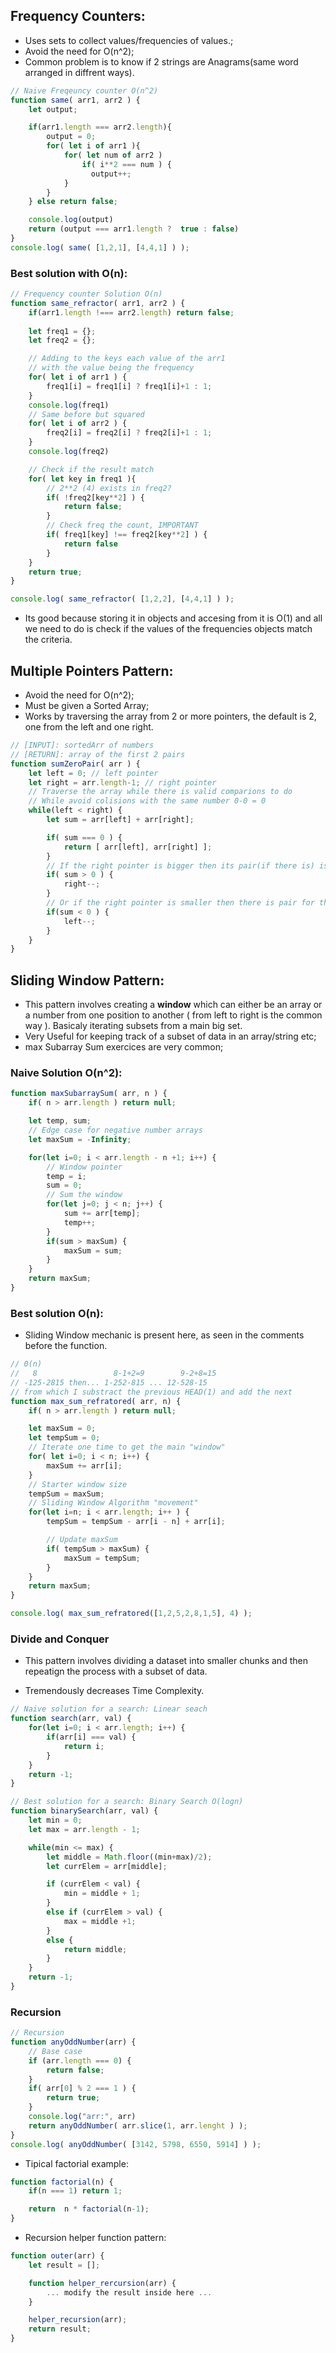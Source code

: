 ## Frequency Counters:

- Uses sets to collect values/frequencies of values.;
- Avoid the need for O(n^2);
- Common problem is to know if 2 strings are Anagrams(same word arranged in diffrent ways).

```js
// Naive Freqeuncy counter O(n^2)
function same( arr1, arr2 ) {
    let output;

    if(arr1.length === arr2.length){
        output = 0;
        for( let i of arr1 ){
            for( let num of arr2 )
                if( i**2 === num ) {
                  output++;  
            }
        }
    } else return false;

    console.log(output)
    return (output === arr1.length ?  true : false)
}
console.log( same( [1,2,1], [4,4,1] ) );
```

### Best solution with O(n):

```js
// Frequency counter Solution O(n)
function same_refractor( arr1, arr2 ) {
    if(arr1.length !=== arr2.length) return false;
    
    let freq1 = {};
    let freq2 = {};

    // Adding to the keys each value of the arr1
    // with the value being the frequency
    for( let i of arr1 ) {
        freq1[i] = freq1[i] ? freq1[i]+1 : 1;
    }
    console.log(freq1)
    // Same before but squared
    for( let i of arr2 ) {
        freq2[i] = freq2[i] ? freq2[i]+1 : 1;
    }
    console.log(freq2)

    // Check if the result match
    for( let key in freq1 ){
        // 2**2 (4) exists in freq2?
        if( !freq2[key**2] ) {
            return false;
        } 
        // Check freq the count, IMPORTANT
        if( freq1[key] !== freq2[key**2] ) {
            return false
        }
    } 
    return true;
}

console.log( same_refractor( [1,2,2], [4,4,1] ) );
```

- Its good because storing it in objects and accesing from it is O(1) and all we need to do is check if the values of the frequencies objects match the criteria.

## Multiple Pointers Pattern:

- Avoid the need for O(n^2);
- Must be given a Sorted Array;
- Works by traversing the array from 2 or more pointers, the default is 2, one from the left and one right.

```js
// [INPUT]: sortedArr of numbers
// [RETURN]: array of the first 2 pairs
function sumZeroPair( arr ) {
    let left = 0; // left pointer
    let right = arr.length-1; // right pointer
    // Traverse the array while there is valid comparions to do
    // While avoid colisions with the same number 0-0 = 0
    while(left < right) {
        let sum = arr[left] + arr[right];

        if( sum === 0 ) {
            return [ arr[left], arr[right] ];
        }
        // If the right pointer is bigger then its pair(if there is) is lower is the array
        if( sum > 0 ) {
            right--;
        }
        // Or if the right pointer is smaller then there is pair for that number and we move the left pointer 
        if(sum < 0 ) {
            left--;
        }
    }
}
```

## Sliding Window Pattern:

- This pattern involves creating a **window** which can either be an array or a number from one position to another ( from left to right is the common way ). Basicaly iterating subsets from a main big set.
- Very Useful for keeping track of a subset of data in an array/string etc;
- max Subarray Sum exercices are very common;

### Naive Solution O(n^2):

```js
function maxSubarraySum( arr, n ) {
    if( n > arr.length ) return null;

    let temp, sum;
    // Edge case for negative number arrays
    let maxSum = -Infinity;

    for(let i=0; i < arr.length - n +1; i++) {
        // Window pointer
        temp = i;
        sum = 0;
        // Sum the window 
        for(let j=0; j < n; j++) {
            sum += arr[temp];
            temp++;
        }
        if(sum > maxSum) {
            maxSum = sum;
        }
    }
    return maxSum;
}
```

### Best solution O(n):

- Sliding Window mechanic is present here, as seen in the comments before the function.

```js
// 0(n) 
//   8                 8-1+2=9        9-2+8=15  
// -125-2815 then... 1-252-815 ... 12-528-15
// from which I substract the previous HEAD(1) and add the next
function max_sum_refratored( arr, n) {
    if( n > arr.length ) return null;

    let maxSum = 0;
    let tempSum = 0;
    // Iterate one time to get the main "window"
    for( let i=0; i < n; i++) {
        maxSum += arr[i];
    }
    // Starter window size
    tempSum = maxSum;
    // Sliding Window Algorithm "movement"
    for(let i=n; i < arr.length; i++ ) {
        tempSum = tempSum - arr[i - n] + arr[i];

        // Update maxSum
        if( tempSum > maxSum) {
            maxSum = tempSum;
        }
    }
    return maxSum;
}

console.log( max_sum_refratored([1,2,5,2,8,1,5], 4) );
```

### Divide and Conquer 

- This pattern involves dividing a dataset into smaller chunks and then repeatign the process with a subset of data.

- Tremendously decreases Time Complexity.

```js
// Naive solution for a search: Linear seach
function search(arr, val) {
    for(let i=0; i < arr.length; i++) {
        if(arr[i] === val) {
            return i;
        }
    }
    return -1;
}
```
```js
// Best solution for a search: Binary Search O(logn)
function binarySearch(arr, val) {
    let min = 0;
    let max = arr.length - 1;

    while(min <= max) {
        let middle = Math.floor((min+max)/2);
        let currElem = arr[middle];

        if (currElem < val) {
            min = middle + 1;
        }
        else if (currElem > val) {
            max = middle +1;
        }
        else {
            return middle;
        }
    }
    return -1;
}
```

### Recursion 

```js
// Recursion 
function anyOddNumber(arr) {
    // Base case
    if (arr.length === 0) {
        return false;
    }
    if( arr[0] % 2 === 1 ) {
        return true;
    }
    console.log("arr:", arr)
    return anyOddNumber( arr.slice(1, arr.lenght ) );
}
console.log( anyOddNumber( [3142, 5798, 6550, 5914] ) );
```

- Tipical factorial example:

```js
function factorial(n) {
    if(n === 1) return 1;

    return  n * factorial(n-1);
}
```

- Recursion helper function pattern:

```js
function outer(arr) {
    let result = [];

    function helper_rercursion(arr) {
        ... modify the result inside here ...
    }

    helper_recursion(arr);
    return result;
}
```